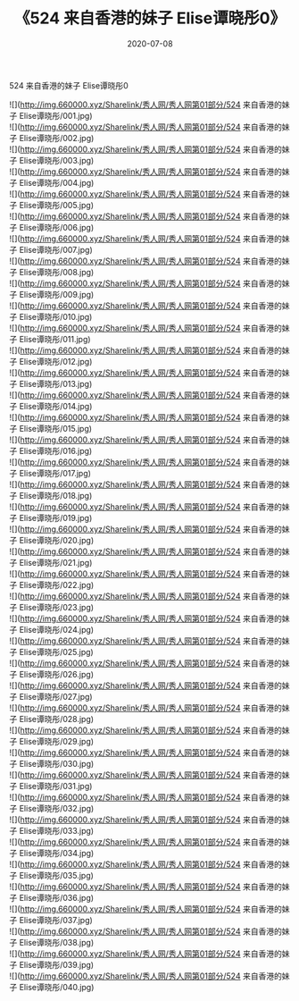 ﻿---
layout: post
title:  《524 来自香港的妹子 Elise谭晓彤0》
date:   2020-07-08
img: http://img.660000.xyz/Sharelink/秀人网/秀人网第01部分/524 来自香港的妹子 Elise谭晓彤0/000.jpg
categories: [美女, 清纯, 唯美]
---

524 来自香港的妹子 Elise谭晓彤0

  ![](http://img.660000.xyz/Sharelink/秀人网/秀人网第01部分/524 来自香港的妹子 Elise谭晓彤/001.jpg) <br> ![](http://img.660000.xyz/Sharelink/秀人网/秀人网第01部分/524 来自香港的妹子 Elise谭晓彤/002.jpg) <br> ![](http://img.660000.xyz/Sharelink/秀人网/秀人网第01部分/524 来自香港的妹子 Elise谭晓彤/003.jpg) <br> ![](http://img.660000.xyz/Sharelink/秀人网/秀人网第01部分/524 来自香港的妹子 Elise谭晓彤/004.jpg) <br> ![](http://img.660000.xyz/Sharelink/秀人网/秀人网第01部分/524 来自香港的妹子 Elise谭晓彤/005.jpg) <br> ![](http://img.660000.xyz/Sharelink/秀人网/秀人网第01部分/524 来自香港的妹子 Elise谭晓彤/006.jpg) <br> ![](http://img.660000.xyz/Sharelink/秀人网/秀人网第01部分/524 来自香港的妹子 Elise谭晓彤/007.jpg) <br> ![](http://img.660000.xyz/Sharelink/秀人网/秀人网第01部分/524 来自香港的妹子 Elise谭晓彤/008.jpg) <br> ![](http://img.660000.xyz/Sharelink/秀人网/秀人网第01部分/524 来自香港的妹子 Elise谭晓彤/009.jpg) <br> ![](http://img.660000.xyz/Sharelink/秀人网/秀人网第01部分/524 来自香港的妹子 Elise谭晓彤/010.jpg) <br> ![](http://img.660000.xyz/Sharelink/秀人网/秀人网第01部分/524 来自香港的妹子 Elise谭晓彤/011.jpg) <br> ![](http://img.660000.xyz/Sharelink/秀人网/秀人网第01部分/524 来自香港的妹子 Elise谭晓彤/012.jpg) <br> ![](http://img.660000.xyz/Sharelink/秀人网/秀人网第01部分/524 来自香港的妹子 Elise谭晓彤/013.jpg) <br> ![](http://img.660000.xyz/Sharelink/秀人网/秀人网第01部分/524 来自香港的妹子 Elise谭晓彤/014.jpg) <br> ![](http://img.660000.xyz/Sharelink/秀人网/秀人网第01部分/524 来自香港的妹子 Elise谭晓彤/015.jpg) <br> ![](http://img.660000.xyz/Sharelink/秀人网/秀人网第01部分/524 来自香港的妹子 Elise谭晓彤/016.jpg) <br> ![](http://img.660000.xyz/Sharelink/秀人网/秀人网第01部分/524 来自香港的妹子 Elise谭晓彤/017.jpg) <br> ![](http://img.660000.xyz/Sharelink/秀人网/秀人网第01部分/524 来自香港的妹子 Elise谭晓彤/018.jpg) <br> ![](http://img.660000.xyz/Sharelink/秀人网/秀人网第01部分/524 来自香港的妹子 Elise谭晓彤/019.jpg) <br> ![](http://img.660000.xyz/Sharelink/秀人网/秀人网第01部分/524 来自香港的妹子 Elise谭晓彤/020.jpg) <br> ![](http://img.660000.xyz/Sharelink/秀人网/秀人网第01部分/524 来自香港的妹子 Elise谭晓彤/021.jpg) <br> ![](http://img.660000.xyz/Sharelink/秀人网/秀人网第01部分/524 来自香港的妹子 Elise谭晓彤/022.jpg) <br> ![](http://img.660000.xyz/Sharelink/秀人网/秀人网第01部分/524 来自香港的妹子 Elise谭晓彤/023.jpg) <br> ![](http://img.660000.xyz/Sharelink/秀人网/秀人网第01部分/524 来自香港的妹子 Elise谭晓彤/024.jpg) <br> ![](http://img.660000.xyz/Sharelink/秀人网/秀人网第01部分/524 来自香港的妹子 Elise谭晓彤/025.jpg) <br> ![](http://img.660000.xyz/Sharelink/秀人网/秀人网第01部分/524 来自香港的妹子 Elise谭晓彤/026.jpg) <br> ![](http://img.660000.xyz/Sharelink/秀人网/秀人网第01部分/524 来自香港的妹子 Elise谭晓彤/027.jpg) <br> ![](http://img.660000.xyz/Sharelink/秀人网/秀人网第01部分/524 来自香港的妹子 Elise谭晓彤/028.jpg) <br> ![](http://img.660000.xyz/Sharelink/秀人网/秀人网第01部分/524 来自香港的妹子 Elise谭晓彤/029.jpg) <br> ![](http://img.660000.xyz/Sharelink/秀人网/秀人网第01部分/524 来自香港的妹子 Elise谭晓彤/030.jpg) <br> ![](http://img.660000.xyz/Sharelink/秀人网/秀人网第01部分/524 来自香港的妹子 Elise谭晓彤/031.jpg) <br> ![](http://img.660000.xyz/Sharelink/秀人网/秀人网第01部分/524 来自香港的妹子 Elise谭晓彤/032.jpg) <br> ![](http://img.660000.xyz/Sharelink/秀人网/秀人网第01部分/524 来自香港的妹子 Elise谭晓彤/033.jpg) <br> ![](http://img.660000.xyz/Sharelink/秀人网/秀人网第01部分/524 来自香港的妹子 Elise谭晓彤/034.jpg) <br> ![](http://img.660000.xyz/Sharelink/秀人网/秀人网第01部分/524 来自香港的妹子 Elise谭晓彤/035.jpg) <br> ![](http://img.660000.xyz/Sharelink/秀人网/秀人网第01部分/524 来自香港的妹子 Elise谭晓彤/036.jpg) <br> ![](http://img.660000.xyz/Sharelink/秀人网/秀人网第01部分/524 来自香港的妹子 Elise谭晓彤/037.jpg) <br> ![](http://img.660000.xyz/Sharelink/秀人网/秀人网第01部分/524 来自香港的妹子 Elise谭晓彤/038.jpg) <br> ![](http://img.660000.xyz/Sharelink/秀人网/秀人网第01部分/524 来自香港的妹子 Elise谭晓彤/039.jpg) <br> ![](http://img.660000.xyz/Sharelink/秀人网/秀人网第01部分/524 来自香港的妹子 Elise谭晓彤/040.jpg) <br>